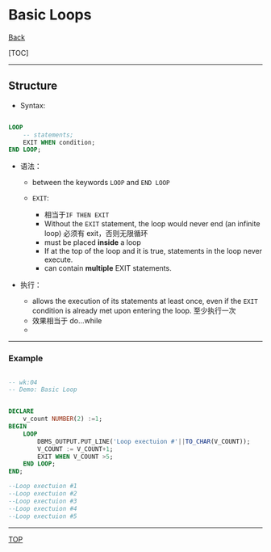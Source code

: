 # Basic Loops

[Back](../index.md)

[TOC]

---

## Structure

- Syntax:

```sql

LOOP
    -- statements;
    EXIT WHEN condition;
END LOOP;

```

- 语法：

  - between the keywords `LOOP` and `END LOOP`

  - `EXIT`:
    - 相当于`IF THEN EXIT`
    - Without the `EXIT` statement, the loop would never end (an infinite loop) 必须有 exit，否则无限循环
    - must be placed **inside** a loop
    - If at the top of the loop and it is true, statements in the loop never execute.
    - can contain **multiple** EXIT statements.

- 执行：
  - allows the execution of its statements at least once, even if the `EXIT` condition is already met upon entering the loop. 至少执行一次
  - 效果相当于 do...while
  -

---

### Example

```sql

-- wk:04
-- Demo: Basic Loop


DECLARE
    v_count NUMBER(2) :=1;
BEGIN
    LOOP
        DBMS_OUTPUT.PUT_LINE('Loop exectuion #'||TO_CHAR(V_COUNT));
        V_COUNT := V_COUNT+1;
        EXIT WHEN V_COUNT >5;
    END LOOP;
END;

--Loop exectuion #1
--Loop exectuion #2
--Loop exectuion #3
--Loop exectuion #4
--Loop exectuion #5

```

---

[TOP](#basic-loops)
